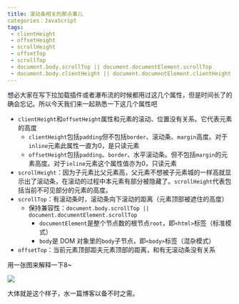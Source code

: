 ```yaml
---
title: 滚动条相关的那点事儿
categories：JavaScript
tags:
 - clientHeight
 - offsetHeight
 - scrollHeight
 - offsetTop
 - scrollTop
 - document.body.scrollTop || document.documentElement.scrollTop
 - document.body.clientHeight || document.documentElement.clientHeight
---
```


想必大家在写下拉加载插件或者瀑布流的时候都用过这几个属性，但是时间长了的确会忘记。所以今天我们来一起熟悉一下这几个属性吧

<!--more-->

- `clientHeight`和`offsetHeight`属性和元素的滚动、位置没有关系。它代表元素的高度
  - `clientHeight`包括`padding`但不包括`border`、滚动条、`margin`高度。对于`inline`元素此属性一直为0，是只读元素
  - `offsetHeight`包括`padding`、`border`、水平滚动条。但不包括`margin`的元素高度。对于`inline`元素这个属性值亦为0，只读元素
- `scrollHeight`：因为子元素比父元素高，父元素不想被子元素城的一样高就显示出了滚动条，在滚动的过程中本元素有部分被隐藏了。`scrollHeight`代表包括当前不可见部分的元素的高度。
- `scrollTop`：有滚动条时，滚动条向下滚动的距离（元素顶部被遮住的高度）
  - 保持兼容性：`document.body.scrollTop || document.documentElement.scrollTop`
    - `documentElement`是整个节点数的根节点`root`，即`<html>`标签（标准模式）
    - `body`是 DOM 对象里的`body`子节点，即`<body>`标签（混杂模式）
- `offsetTop`：当前元素顶部距夫元素顶部的距离，和有无滚动条没有关系

用一张图来解释一下8~

![](https://pic.superbed.cn/item/5cb6bdb63a213b04176287b2)

大体就是这个样子，水一篇博客以备不时之需。